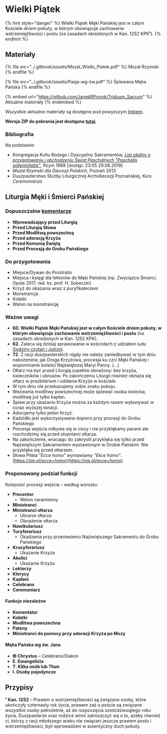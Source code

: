 # Wielki Piątek

{% hint style="danger" %}
Wielki Piątek Męki Pańskiej jest w całym Kościele dniem pokuty, w którym obowiązuje zachowanie wstrzemięźliwości i postu (na zasadach określonych w Kan. 1252 KPK**¹**).
{% endhint %}

## Materiały

{% file src="../.gitbook/assets/Mszal_Wielki_Piatek.pdf" %}
Mszał Rzymski
{% endfile %}

{% file src="../.gitbook/assets/Pasja-wg-św.pdf" %}
Śpiewana Męka Pańska
{% endfile %}

{% embed url="https://github.com/JanekRProrok/Triduum_Sacrum" %}
Aktualne materiały
{% endembed %}

Wszystkie aktualne materiały są dostępne pod powyższym [linkiem](https://github.com/JanekRProrok/Triduum\_Sacrum).

**Wersja ZIP do pobrania jest dostępna** [**tutaj**](https://github.com/JanekRProrok/Triduum\_Sacrum/releases)**.**

### Bibliografia

Na podstawie:

* Kongregacja Kultu Bożego i Dyscypliny Sakramentów, [_List okólny o przygotowaniu i obchodzeniu Świąt Paschalnych "Paschalis sollemnitatis"_](https://liturgia.wiara.pl/files/11/03/03/183281\_list\_okolny.pdf), Rzym 1988 \[dostęp: 23:05 29.08.2019]
* _Mszał Rzymski dla Diecezji Polskich_, Poznań 2013
* Duszpasterstwo Służby Liturgicznej Archidiecezji Poznańskiej, _Kurs Ceremoniarza_

## Liturgia Męki i Śmierci Pańskiej

### Dopuszczalne [komentarze](https://github.com/JanekRProrok/Triduum\_Sacrum/tree/master/Komentarze)

* **Wprowadzający przed Liturgią**
* **Przed Liturgią Słowa**
* **Przed Modlitwą powszechną**
* **Przed adoracją Krzyża**
* **Przed Komunią Świętą**
* **Przed Procesją do Grobu Pańskiego**

### **Do przygotowania**

* Miejsce/Dywan do Prostratio
* Miejsca i księgi dla lektorów do Męki Pańskiej (np. _Zwycięzca Śmierci_, Opole 2017, red. ks. prof. H. Sobeczki)
* Krzyż do okazania wraz z puryfikaterzem
* Monstrancja
* Kołatki
* Welon na monstrancję

### Ważne uwagi

* **60. Wielki Piątek Męki Pańskiej jest w całym Kościele dniem pokuty, w którym obowiązuje zachowanie wstrzemięźliwości i postu** (na zasadach określonych w Kan. 1252 KPK)**.**
* **62.** Zaleca się dzisiaj sprawowanie w kościołach z udziałem ludu [Godziny czytań i Jutrzni](https://github.com/JanekRProrok/Triduum\_Sacrum/tree/master/Zalecana\_Liturgia\_Godzin).
* **72.** Z racji duszpasterskich nigdy nie należy zaniedbywać w tym dniu nabożeństw, jak Droga Krzyżowa, procesja ku czci Męki Pańskiej i wspominanie boleści Najświętszej Maryi Panny. (...)
* Ołtarz ma być przed Liturgią zupełnie obnażony: bez krzyża, świeczników i obrusów. Po zakończeniu Liturgii również obnaża się ołtarz w prezbiterium i odsłania Krzyże w kościele.
* W tym dniu nie przekazujemy sobie znaku pokoju.
* Wezwania modlitwy powszechnej może śpiewać osoba świecka, modlitwę już tylko kapłan.
* Śpiew przy ukazaniu Krzyża można za każdym razem wykonywać w coraz wyższej tonacji.
* Adorujemy tylko jeden Krzyż.
* Kadzidło jest wykorzystywane dopiero przy procesji do Grobu Pańskiego
* Procesja wejścia odbywa się w ciszy i nie przyklękamy parami ale rozchodzimy się przed stopniami ołtarza.
* Na zakończenie, wracając do zakrystii przyklęka się tylko przed Najświętszym Sakramentem wystawionym w Grobie Pańskim. Nie przyklęka się przed ołtarzem.
* Słowa Piłata _"Ecce homo"_ wymawiamy _"Ekce homo"_. [https://sjp.pl/ecce+homo](https://sjp.pl/ecce+homo)

### Proponowany podział funkcji

Kolejność procesji wejścia – według wzrostu:

* **Precentor**
  * Welon naramienny
* **Ministranci**
* **Ministranci ołtarza**
  * Ubranie ołtarza
  * Obnażenie ołtarza
* **Nawikulariusz**
* **Turyferariusz**
  * Okadzenia przy przeniesieniu Najświętszego Sakramentu do Grobu Pańskiego
* **Krucyferariusz**
  * Ukazanie Krzyża
* **Akolici**
  * Ukazanie Krzyża
* **Lektorzy**
* **Klerycy**
* **Kapłani**
* **Celebrans**
* **Ceremoniarz**

#### **Funkcje niezależne**

* **Komentator**
* **Kołatki**
* **Modlitwa powszechna**
* **Pateny**
* **Ministranci do pomocy przy adoracji Krzyża po Mszy**

#### **Męka Pańska wg św. Jana**

* **✠** **Chrystus** – Celebrans/Diakon
* **E. Ewangelista**
* **T. Klika osób lub Tłum**
* **I.  Osoby pojedyncze**

## Przypisy

**¹** **Kan. 1252** – Prawem o wstrzemięźliwości są związane osoby, które ukończyły czternasty rok życia, prawem zaś o poście są związane wszystkie osoby pełnoletnie, aż do rozpoczęcia sześćdziesiątego roku życia. Duszpasterze oraz rodzice winni zatroszczyć się o to, ażeby również ci, którzy z racji młodszego wieku nie związani jeszcze prawem postu i wstrzemięźliwości, byli wprowadzeni w autentyczny duch pokuty.

